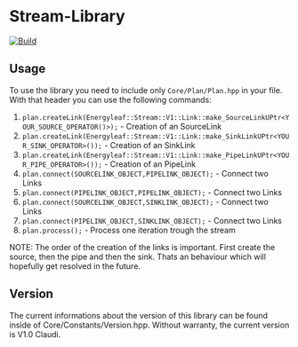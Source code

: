 # Stream-Library

[![Build](https://github.com/SlepiK/stream/actions/workflows/build.yml/badge.svg)](https://github.com/SlepiK/stream/actions/workflows/build.yml)

## Usage
To use the library you need to include only <code>Core/Plan/Plan.hpp</code> in your file.
With that header you can use the following commands:
<ol>
	<li><code>plan.createLink(Energyleaf::Stream::V1::Link::make_SourceLinkUPtr&lt;YOUR_SOURCE_OPERATOR()>);</code> - Creation of an SourceLink</li>
	<li><code>plan.createLink(Energyleaf::Stream::V1::Link::make_SinkLinkUPtr&lt;YOUR_SINK_OPERATOR>());</code> - Creation of an SinkLink</li>
	<li><code>plan.createLink(Energyleaf::Stream::V1::Link::make_PipeLinkUPtr&lt;YOUR_PIPE_OPERATOR>());</code> - Creation of an PipeLink</li>
	<li><code>plan.connect(SOURCELINK_OBJECT,PIPELINK_OBJECT);</code> - Connect two Links</li>
	<li><code>plan.connect(PIPELINK_OBJECT,PIPELINK_OBJECT);</code> - Connect two Links</li>
	<li><code>plan.connect(SOURCELINK_OBJECT,SINKLINK_OBJECT);</code> - Connect two Links</li>
	<li><code>plan.connect(PIPELINK_OBJECT,SINKLINK_OBJECT);</code> - Connect two Links</li>
	<li><code>plan.process();</code> - Process one iteration trough the stream</li>
</ol>

NOTE: The order of the creation of the links is important. First create the source, then the pipe and then the sink.
Thats an behaviour which will hopefully get resolved in the future.

## Version
The current informations about the version of this library can be found inside of Core/Constants/Version.hpp.
Without warranty, the current version is V1.0 Claudi.
